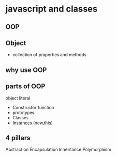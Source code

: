 # javascript and classes

## OOP 

## Object
- collection of properties and methods

## why use OOP

## parts of OOP
object literal

- Constructor function
- prototypes
- Classes
- Instances (new,this)

## 4 pillars
Abstraction
Encapsulation
Inheritance
Polymorphism